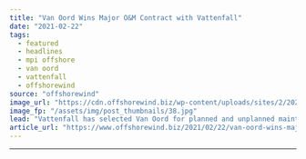 ```yaml
---
title: "Van Oord Wins Major O&M Contract with Vattenfall"
date: "2021-02-22"
tags: 
  - featured
  - headlines
  - mpi offshore
  - van oord
  - vattenfall
  - offshorewind
source: "offshorewind"
image_url: "https://cdn.offshorewind.biz/wp-content/uploads/sites/2/2021/02/22121002/MPI-Resolution_Van-OOrd_MPI-Offshore.jpg"
image_fp: "/assets/img/post_thumbnails/38.jpg"
lead: "Vattenfall has selected Van Oord for planned and unplanned maintenance work at its offshore"
article_url: "https://www.offshorewind.biz/2021/02/22/van-oord-wins-major-om-contract-with-vattenfall/"
---
```


---
